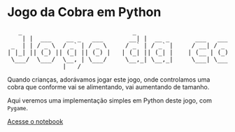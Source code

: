 # Jogo da Cobra em Python
<pre>
   _                              _                          _                  
    | |  ___    __ _   ___       __| |  __ _       ___   ___  | |__   _ __   __ _ 
 _  | | / _ \  / _` | / _ \     / _` | / _` |     / __| / _ \ | '_ \ | '__| / _` |
| |_| || (_) || (_| || (_) |   | (_| || (_| |    | (__ | (_) || |_) || |   | (_| |
 \___/  \___/  \__, | \___/     \__,_| \__,_|     \___| \___/ |_.__/ |_|    \__,_|
               |___/                                                              
</pre>

Quando crianças, adorávamos jogar este jogo, onde controlamos uma cobra que conforme vai se alimentando, vai aumentando de tamanho.

Aqui veremos uma implementação simples em Python deste jogo, com ```Pygame```.

[Acesse o notebook](https://github.com/lisaterumi/jogo-cobra-python/blob/main/jogo-cobra-python.ipynb)
